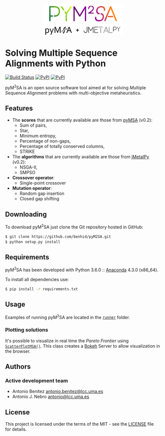 <p align="center">
  <br/>
  <img src=resources/pym2sa.png alt="pyM2SA">
  <br/>
</p>

# Solving Multiple Sequence Alignments with Python
[![Build Status](https://travis-ci.com/benhid/pyM2SA.svg?token=6p1jsqj6w1XK5sV6iy3j&branch=master)](https://travis-ci.com/benhid/pyM2SA)
[![PyPI](https://img.shields.io/pypi/l/pyM2SA.svg)]()
[![PyPI](https://img.shields.io/pypi/v/pyM2SA.svg)]()


pyM<sup>2</sup>SA is an open source software tool aimed at for solving
*M*ultiple *S*equence *A*lignment problems with multi-objective metaheuristics.

## Features
* The **scores** that are currently available are those from [pyMSA](https://github.com/benhid/pyMSA) (v0.2):
    * Sum of pairs,
    * Star,
    * Minimum entropy,
    * Percentage of non-gaps,
    * Percentage of totally conserved columns,
    * STRIKE
* The **algorithms** that are currently available are those from [jMetalPy](https://github.com/Metal/MetalPy) (v0.2):
    * NSGA-II,
    * SMPSO
* **Crossover operator**:
    * Single-point crossover
* **Mutation operator**:
    * Random gap insertion
    * Closed gap shifting 

## Downloading
To download pyM<sup>2</sup>SA just clone the Git repository hosted in GitHub:

```bash
$ git clone https://github.com/benhid/pyM2SA.git
$ python setup.py install
```

## Requirements
pyM<sup>2</sup>SA has been developed with Python 3.6.0 :: [Anaconda](https://www.continuum.io) 4.3.0 (x86_64).

To install all dependencies use:

```bash
$ pip install -r requirements.txt
```

## Usage
Examples of running pyM<sup>2</sup>SA are located in the [`runner`](pym2sa/runner/) folder.

### Plotting solutions

It's possible to visualize in real time the _Pareto Frontier_ using [`ScatterPlotMSA()`](pym2sa/util/graphic.py).
This class creates a [Bokeh](https://bokeh.pydata.org/en/latest/) Server to allow visualization in the browser.

## Authors
### Active development team
* Antonio Benítez <antonio.benitez@lcc.uma.es>
* Antonio J. Nebro <antonio@lcc.uma.es>

## License
This project is licensed under the terms of the MIT - see the [LICENSE](LICENSE) file for details.
